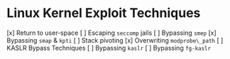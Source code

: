 # Linux Kernel Exploit Techniques

 [x] Return to user-space
 [ ] Escaping `seccomp` jails
 [ ] Bypassing `smep`
 [x] Bypassing `smap` & `kpti`
 [ ] Stack pivoting
 [x] Overwriting `modprobe\_path`
 [ ] KASLR Bypass Techniques
 [ ] Bypassing `kaslr`
 [ ] Bypassing `fg-kaslr`
